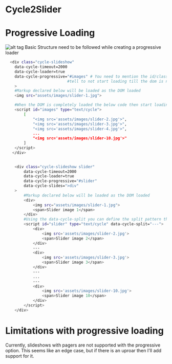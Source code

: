 Cycle2Slider
============
# Progressive Loading
![alt tag](https://raw.github.com/ajaykumaryadav/Cycle2Slider/master/waterfall%20loading%20chart.jpg)
Basic Structure need to be followed while creating a progressive loader


```sh
  <div class="cycle-slideshow" 
    data-cycle-timeout=2000
    data-cycle-loader=true
    data-cycle-progressive="#images" # You need to mention the id/class to have the progressive loading, Basicly it 
    				       #tell to not start loading till the dom is not loaded completly
    >
    #Markup declared below will be loaded as the DOM loaded
    <img src="assets/images/slider-1.jpg">

    #When the DOM is completely loaded the below code then start loading
    <script id="images" type="text/cycle">
		[
		    "<img src='assets/images/slider-2.jpg'>",
		    "<img src='assets/images/slider-3.jpg'>",
		    "<img src='assets/images/slider-4.jpg'>",
		    ...
		    "<img src='assets/images/slider-10.jpg'>"				    
		]
    </script>
   </div>
   
```
```sh
	<div class="cycle-slideshow slider" 
		data-cycle-timeout=2000
		data-cycle-loader=true
		data-cycle-progressive="#slider"
		data-cycle-slides=">div"
	>
		#Markup declared below will be loaded as the DOM loaded
		<div>
			<img src="assets/images/slider-1.jpg">
			<span>Slider image 1</span>
		</div>
		#Using the data-cycle-split you can define the split pattern that tells cycle2 that its the end of one slide
		<script id="slider" type="text/cycle" data-cycle-split="---">
			<div>
				<img src='assets/images/slider-2.jpg'>
				<span>Slider image 2</span>
			</div>
			---
			<div>
				<img src='assets/images/slider-3.jpg'>
				<span>Slider image 3</span>
			</div>
			---
			...
			---
			<div>
				<img src='assets/images/slider-10.jpg'>
				<span>Slider image 10</span>
			</div>
		</script>
	</div>   
```

# Limitations with progressive loading
Currently, slideshows with pagers are not supported with the progressive option. This seems like an edge case, but if there is an uproar then I'll add support for it.
